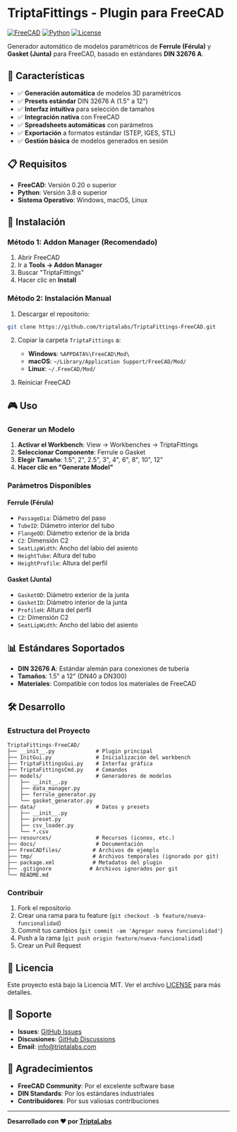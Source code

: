 # TriptaFittings - Plugin para FreeCAD

[![FreeCAD](https://img.shields.io/badge/FreeCAD-0.20+-blue.svg)](https://www.freecad.org/)
[![Python](https://img.shields.io/badge/Python-3.8+-green.svg)](https://www.python.org/)
[![License](https://img.shields.io/badge/License-MIT-yellow.svg)](LICENSE)

Generador automático de modelos paramétricos de **Ferrule (Férula)** y **Gasket (Junta)** para FreeCAD, basado en estándares **DIN 32676 A**.

## 🎯 Características

- ✅ **Generación automática** de modelos 3D paramétricos
- ✅ **Presets estándar** DIN 32676 A (1.5" a 12")
- ✅ **Interfaz intuitiva** para selección de tamaños
- ✅ **Integración nativa** con FreeCAD
- ✅ **Spreadsheets automáticas** con parámetros
- ✅ **Exportación** a formatos estándar (STEP, IGES, STL)
- ✅ **Gestión básica** de modelos generados en sesión

## 📋 Requisitos

- **FreeCAD**: Versión 0.20 o superior
- **Python**: Versión 3.8 o superior
- **Sistema Operativo**: Windows, macOS, Linux

## 🚀 Instalación

### Método 1: Addon Manager (Recomendado)

1. Abrir FreeCAD
2. Ir a **Tools → Addon Manager**
3. Buscar "TriptaFittings"
4. Hacer clic en **Install**

### Método 2: Instalación Manual

1. Descargar el repositorio:
```bash
git clone https://github.com/triptalabs/TriptaFittings-FreeCAD.git
```

2. Copiar la carpeta `TriptaFittings` a:
   - **Windows**: `%APPDATA%\FreeCAD\Mod\`
   - **macOS**: `~/Library/Application Support/FreeCAD/Mod/`
   - **Linux**: `~/.FreeCAD/Mod/`

3. Reiniciar FreeCAD

## 🎮 Uso

### Generar un Modelo

1. **Activar el Workbench**: View → Workbenches → TriptaFittings
2. **Seleccionar Componente**: Ferrule o Gasket
3. **Elegir Tamaño**: 1.5", 2", 2.5", 3", 4", 6", 8", 10", 12"
4. **Hacer clic en "Generate Model"**

### Parámetros Disponibles

#### Ferrule (Férula)
- `PassageDia`: Diámetro del paso
- `TubeID`: Diámetro interior del tubo
- `FlangeOD`: Diámetro exterior de la brida
- `C2`: Dimensión C2
- `SeatLipWidth`: Ancho del labio del asiento
- `HeightTube`: Altura del tubo
- `HeightProfile`: Altura del perfil

#### Gasket (Junta)
- `GasketOD`: Diámetro exterior de la junta
- `GasketID`: Diámetro interior de la junta
- `ProfileH`: Altura del perfil
- `C2`: Dimensión C2
- `SeatLipWidth`: Ancho del labio del asiento

## 📊 Estándares Soportados

- **DIN 32676 A**: Estándar alemán para conexiones de tubería
- **Tamaños**: 1.5" a 12" (DN40 a DN300)
- **Materiales**: Compatible con todos los materiales de FreeCAD

## 🛠️ Desarrollo

### Estructura del Proyecto

```
TriptaFittings-FreeCAD/
├── __init__.py             # Plugin principal
├── InitGui.py              # Inicialización del workbench
├── TriptaFittingsGui.py    # Interfaz gráfica
├── TriptaFittingsCmd.py    # Comandos
├── models/                 # Generadores de modelos
│   ├── __init__.py
│   ├── data_manager.py
│   ├── ferrule_generator.py
│   └── gasket_generator.py
├── data/                   # Datos y presets
│   ├── __init__.py
│   ├── preset.py
│   ├── csv_loader.py
│   └── *.csv
├── resources/              # Recursos (iconos, etc.)
├── docs/                   # Documentación
├── FreeCADfiles/          # Archivos de ejemplo
├── tmp/                   # Archivos temporales (ignorado por git)
├── package.xml            # Metadatos del plugin
├── .gitignore            # Archivos ignorados por git
└── README.md
```

### Contribuir

1. Fork el repositorio
2. Crear una rama para tu feature (`git checkout -b feature/nueva-funcionalidad`)
3. Commit tus cambios (`git commit -am 'Agregar nueva funcionalidad'`)
4. Push a la rama (`git push origin feature/nueva-funcionalidad`)
5. Crear un Pull Request

## 📝 Licencia

Este proyecto está bajo la Licencia MIT. Ver el archivo [LICENSE](LICENSE) para más detalles.

## 🤝 Soporte

- **Issues**: [GitHub Issues](https://github.com/triptalabs/TriptaFittings-FreeCAD/issues)
- **Discusiones**: [GitHub Discussions](https://github.com/triptalabs/TriptaFittings-FreeCAD/discussions)
- **Email**: info@triptalabs.com

## 🙏 Agradecimientos

- **FreeCAD Community**: Por el excelente software base
- **DIN Standards**: Por los estándares industriales
- **Contribuidores**: Por sus valiosas contribuciones

---

**Desarrollado con ❤️ por [TriptaLabs](https://triptalabs.com)**
